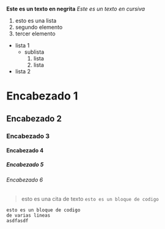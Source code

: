 **Este es un texto en negrita**
*Este es un texto en cursiva*
1. esto es una lista
2. segundo elemento
3. tercer elemento
* lista 1
  * sublista
    1. lista
    2. lista
* lista 2
# Encabezado 1
## Encabezado 2
### Encabezado 3
#### Encabezado 4
##### Encabezado 5
###### Encabezado 6
> esto es una cita de texto
`esto es un bloque de codigo`

~~~
esto es un bloque de codigo
de varias lineas
asdfasdf
~~~
